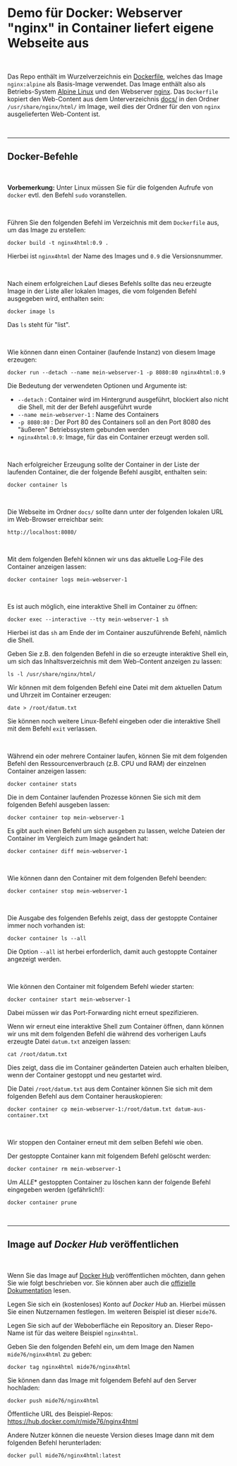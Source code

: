 # Demo für Docker: Webserver "nginx" in Container liefert eigene Webseite aus #

<br>

Das Repo enthält im Wurzelverzeichnis ein [Dockerfile](./Dockerfile), welches
das Image `nginx:alpine` als Basis-Image verwendet.
Das Image enthält also als Betriebs-System [Alpine Linux](https://www.alpinelinux.org/)
und den Webserver [nginx](https://nginx.org/en/).
Das `Dockerfile` kopiert den Web-Content aus dem Unterverzeichnis [docs/](docs/)
in den Ordner `/usr/share/nginx/html/` im Image, weil dies der Ordner für den von
`nginx` ausgelieferten Web-Content ist.

<br>

----

## Docker-Befehle ##

<br>

**Vorbemerkung:** Unter Linux müssen Sie für die folgenden Aufrufe von `docker` evtl. den Befehl `sudo` voranstellen.

<br>

Führen Sie den folgenden Befehl im Verzeichnis mit dem `Dockerfile` aus, um das Image zu erstellen:
```
docker build -t nginx4html:0.9 .
```
Hierbei ist `nginx4html` der Name des Images und `0.9` die Versionsnummer.

<br>

Nach einem erfolgreichen Lauf dieses Befehls sollte das neu erzeugte Image in der Liste aller lokalen Images,
die vom folgenden Befehl ausgegeben wird, enthalten sein:
```
docker image ls
```
Das `ls` steht für "list".

<br>

Wie können dann einen Container (laufende Instanz) von diesem Image erzeugen:
```
docker run --detach --name mein-webserver-1 -p 8080:80 nginx4html:0.9
```

Die Bedeutung der verwendeten Optionen und Argumente ist:
* `--detach` : Container wird im Hintergrund ausgeführt, blockiert also nicht die Shell, mit der der Befehl ausgeführt wurde
* `--name mein-webserver-1` : Name des Containers
* `-p 8080:80` : Der Port 80 des Containers soll an den Port 8080 des "äußeren" Betriebssystem gebunden werden
* `nginx4html:0.9`: Image, für das ein Container erzeugt werden soll.

<br>

Nach erfolgreicher Erzeugung sollte der Container in der Liste der laufenden Container, die der folgende Befehl ausgibt, enthalten sein:
```
docker container ls
```

<br>

Die Webseite im Ordner `docs/` sollte dann unter der folgenden lokalen URL im Web-Browser erreichbar sein:
```
http://localhost:8080/
```

<br>

Mit dem folgenden Befehl können wir uns das aktuelle Log-File des Container anzeigen lassen:
```
docker container logs mein-webserver-1
```

<br>

Es ist auch möglich, eine interaktive Shell im Container zu öffnen:
```
docker exec --interactive --tty mein-webserver-1 sh
```
Hierbei ist das `sh` am Ende der im Container auszuführende Befehl, nämlich die Shell.

Geben Sie z.B. den folgenden Befehl in die so erzeugte interaktive Shell ein, um sich das Inhaltsverzeichnis mit dem Web-Content anzeigen zu lassen:
```
ls -l /usr/share/nginx/html/
```

Wir können mit dem folgenden Befehl eine Datei mit dem aktuellen Datum und Uhrzeit
im Container erzeugen:
```
date > /root/datum.txt
```

Sie können noch weitere Linux-Befehl eingeben oder die interaktive Shell mit dem Befehl `exit` verlassen.

<br>

Während ein oder mehrere Container laufen, können Sie mit dem folgenden Befehl den Ressourcenverbrauch (z.B. CPU und RAM) der einzelnen Container anzeigen lassen:
```
docker container stats
```

Die in dem Container laufenden Prozesse können Sie sich mit dem folgenden Befehl ausgeben lassen:
```
docker container top mein-webserver-1
```

Es gibt auch einen Befehl um sich ausgeben zu lassen, welche Dateien der Container im Vergleich zum Image geändert hat:
```
docker container diff mein-webserver-1
```

<br>

Wie können dann den Container mit dem folgenden Befehl beenden:
```
docker container stop mein-webserver-1
```

<br>

Die Ausgabe des folgenden Befehls zeigt, dass der gestoppte Container immer noch vorhanden ist:
```
docker container ls --all
```
Die Option `--all` ist herbei erforderlich, damit auch gestoppte Container angezeigt werden.

<br>

Wie können den Container mit folgendem Befehl wieder starten:
```
docker container start mein-webserver-1
```
Dabei müssen wir das Port-Forwarding nicht erneut spezifizieren.

Wenn wir erneut eine interaktive Shell zum Container öffnen, dann können wir uns mit dem folgenden Befehl die während des vorherigen Laufs erzeugte Datei `datum.txt` anzeigen lassen:
```
cat /root/datum.txt
```
Dies zeigt, dass die im Container geänderten Dateien auch erhalten bleiben, wenn der Container gestoppt und neu gestartet wird.

Die Datei `/root/datum.txt` aus dem Container können Sie sich mit dem folgenden Befehl aus dem Container herauskopieren:
```
docker container cp mein-webserver-1:/root/datum.txt datum-aus-container.txt
```

<br>

Wir stoppen den Container erneut mit dem selben Befehl wie oben.

Der gestoppte Container kann mit folgendem Befehl gelöscht werden:
```
docker container rm mein-webserver-1
```

Um *ALLE** gestoppten Container zu löschen kann der folgende Befehl eingegeben werden (gefährlich!):
```
docker container prune
```

<br>

----

## Image auf *Docker Hub* veröffentlichen ##

<br>

Wenn Sie das Image auf [Docker Hub](https://hub.docker.com/) veröffentlichen möchten, dann gehen Sie wie folgt beschrieben vor.
Sie können aber auch die [offizielle Dokumentation](https://docs.docker.com/get-started/04_sharing_app/) lesen.

Legen Sie sich ein (kostenloses) Konto auf *Docker Hub* an.
Hierbei müssen Sie einen Nutzernamen festlegen.
Im weiteren Beispiel ist dieser `mide76`.

Legen Sie sich auf der Weboberfläche ein Repository an.
Dieser Repo-Name ist für das weitere Beispiel `nginx4html`.

Geben Sie den folgenden Befehl ein, um dem Image den Namen `mide76/nginx4html` zu geben:
```
docker tag nginx4html mide76/nginx4html
```

Sie können dann das Image mit folgendem Befehl auf den Server hochladen:
```
docker push mide76/nginx4html
```

Öffentliche URL des Beispiel-Repos: https://hub.docker.com/r/mide76/nginx4html

Andere Nutzer können die neueste Version dieses Image dann mit dem folgenden Befehl herunterladen:
```
docker pull mide76/nginx4html:latest
```